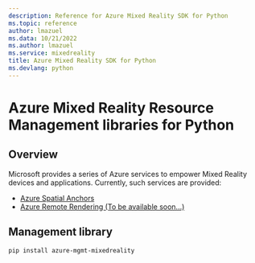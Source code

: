 ```yaml
---
description: Reference for Azure Mixed Reality SDK for Python
ms.topic: reference
author: lmazuel
ms.data: 10/21/2022
ms.author: lmazuel
ms.service: mixedreality
title: Azure Mixed Reality SDK for Python
ms.devlang: python
---
```

# Azure Mixed Reality Resource Management libraries for Python

## Overview

Microsoft provides a series of Azure services to empower Mixed Reality devices and applications. Currently, such services are provided:

* [Azure Spatial Anchors](https://azure.microsoft.com/en-us/services/spatial-anchors/)
* [Azure Remote Rendering (To be available soon...)](https://azure.microsoft.com/en-us/services/remote-rendering/)

## Management library
```bash
pip install azure-mgmt-mixedreality
```